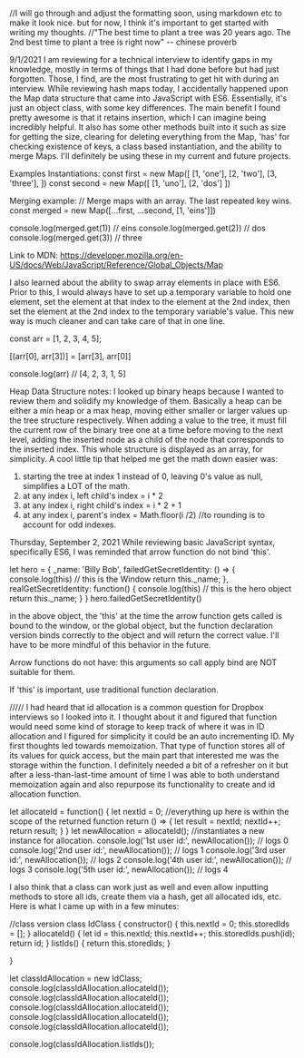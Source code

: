 //I will go through and adjust the formatting soon, using markdown etc to make it look nice. but for now, I think it's important to get started with writing my thoughts.
//"The best time to plant a tree was 20 years ago. The 2nd best time to plant a tree is right now" -- chinese proverb

9/1/2021
I am reviewing for a technical interview to identify gaps in my knowledge, mostly in terms of things that I had done before but had just forgotten. Those, I find, are the most frustrating to get hit with during an interview. While reviewing hash maps today, I accidentally happened upon the Map data structure that came into JavaScript with ES6. Essentially, it's just an object class, with some key differences. The main benefit I found pretty awesome is that it retains insertion, which I can imagine being incredibly helpful. It also has some other methods built into it such as size for getting the size, clearing for deleting everything from the Map, 'has' for checking existence of keys, a class based instantiation, and the ability to merge Maps. I'll definitely be using these in my current and future projects.

Examples Instantiations:
const first = new Map([
  [1, 'one'],
  [2, 'two'],
  [3, 'three'],
])
const second = new Map([
  [1, 'uno'],
  [2, 'dos']
])

Merging example:
// Merge maps with an array. The last repeated key wins.
const merged = new Map([...first, ...second, [1, 'eins']])

console.log(merged.get(1)) // eins
console.log(merged.get(2)) // dos
console.log(merged.get(3)) // three

Link to MDN:
https://developer.mozilla.org/en-US/docs/Web/JavaScript/Reference/Global_Objects/Map

I also learned about the ability to swap array elements in place with ES6. Prior to this, I would always have to set up a temporary variable to hold one element, set the element at that index to the element at the 2nd index, then set the element at the 2nd index to the temporary variable's value. This new way is much cleaner and can take care of that in one line.

const arr = [1, 2, 3, 4, 5];

[(arr[0], arr[3])] = [arr[3], arr[0]]

console.log(arr) // [4, 2, 3, 1, 5]


Heap Data Structure notes:
I looked up binary heaps because I wanted to review them and solidify my knowledge of them. Basically a heap can be either a min heap or a max heap, moving either smaller or larger values up the tree structure respectively. When adding a value to the tree, it must fill the current row of the binary tree one at a time before moving to the next level, adding the inserted node as a child of the node that corresponds to the inserted index. This whole structure is displayed as an array, for simplicity. A cool little tip that helped me get the math down easier was:
1. starting the tree at index 1 instead of 0, leaving 0's value as null, simplifies a LOT of the math.
2. at any index i, left child's index = i * 2
3. at any index i, right child's index = i * 2 + 1
4. at any index i, parent's index = Math.floor(i /2) //to rounding is to account for odd indexes.


Thursday, September 2, 2021
While reviewing basic JavaScript syntax, specifically ES6, I was reminded that arrow function do not bind 'this'.

let hero = {
    _name: 'Billy Bob',
    failedGetSecretIdentity: () => {
        console.log(this) // this is the Window
        return this._name;
    },
    realGetSecretIdentity: function() {
      console.log(this) // this is the hero object
      return this._name;
    }
}
hero.failedGetSecretIdentity()

in the above object, the 'this' at the time the arrow function gets called is bound to the window, or the global object, but the function declaration version binds correctly to the object and will return the correct value. I'll have to be more mindful of this behavior in the future.

Arrow functions do not have:
  this
  arguments
so
  call
  apply
  bind
are NOT suitable for them.

If 'this' is important, use traditional function declaration.

/////
I had heard that id allocation is a common question for Dropbox interviews so I looked into it. I thought about it and figured that function would need some kind of storage to keep track of where it was in ID allocation and I figured for simplicity it could be an auto incrementing ID. My first thoughts led towards memoization. That type of function stores all of its values for quick access, but the main part that interested me was the storage within the function. I definitely needed a bit of a refresher on it but after a less-than-last-time amount of time I was able to both understand memoization again and also repurpose its functionality to create and id allocation function.

let allocateId = function() {
    let nextId = 0;
    //everything up here is within the scope of the returned function
    return () => {
        let result = nextId;
        nextId++;
        return result;
    }
}
let newAllocation = allocateId(); //instantiates a new instance for allocation.
console.log('1st user id:', newAllocation()); // logs 0
console.log('2nd user id:', newAllocation()); // logs 1
console.log('3rd user id:', newAllocation()); // logs 2
console.log('4th user id:', newAllocation()); // logs 3
console.log('5th user id:', newAllocation()); // logs 4


I also think that a class can work just as well and even allow inputting methods to store all ids, create them via a hash, get all allocated ids, etc. Here is what I came up with in a few minutes:

//class version
class IdClass {
    constructor() {
        this.nextId = 0;
        this.storedIds = [];
    }
    allocateId() {
        let id = this.nextId;
        this.nextId++;
        this.storedIds.push(id);
        return id;
    }
    listIds() {
        return this.storedIds;
    }

}

let classIdAllocation = new IdClass;
console.log(classIdAllocation.allocateId());
console.log(classIdAllocation.allocateId());
console.log(classIdAllocation.allocateId());
console.log(classIdAllocation.allocateId());
console.log(classIdAllocation.allocateId());

console.log(classIdAllocation.listIds());